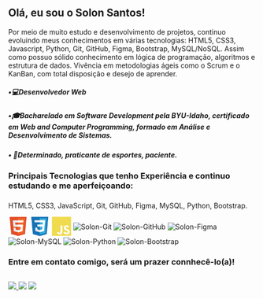 ## Olá, eu sou o Solon Santos!

Por meio de muito estudo e desenvolvimento de projetos, continuo evoluindo meus conhecimentos em várias tecnologias: HTML5, CSS3, Javascript, Python, Git, GitHub, Figma, Bootstrap, MySQL/NoSQL. Assim como possuo sólido conhecimento em lógica de programação, algoritmos e estrutura de dados. Vivência em metodologias ágeis como o Scrum e o KanBan, com total disposição e desejo de aprender.

##### •💻Desenvolvedor Web 
##### •🎓Bacharelado em Software Development pela BYU-Idaho, certificado em Web and Computer Programming, formado em Análise e Desenvolvimento de Sistemas.
#####  • :runner:Determinado, praticante de esportes, paciente.

### Principais Tecnologias que tenho Experiência e continuo estudando e me aperfeiçoando:<h3>
HTML5, CSS3, JavaScript, Git, GitHub, Figma, MySQL, Python, Bootstrap.
<div style="display: inline_block">
  <img align="center" alt="Solon-HTML" height="40" width="40" src="https://raw.githubusercontent.com/devicons/devicon/master/icons/html5/html5-original.svg">
  <img align="center" alt="Solon-CSS" height="40" width="40" src="https://raw.githubusercontent.com/devicons/devicon/master/icons/css3/css3-original.svg">
  <img align="center" alt="Solon-Js" height="40" width="40" src="https://raw.githubusercontent.com/devicons/devicon/master/icons/javascript/javascript-plain.svg">
  <img align= "center" alt="Solon-Git" height="80" width="60" src="https://cdn.jsdelivr.net/gh/devicons/devicon/icons/git/git-original-wordmark.svg" />
  <img align= "center" alt="Solon-GitHub" height="40" width="40" src="https://cdn.jsdelivr.net/gh/devicons/devicon/icons/github/github-original-wordmark.svg" />
  <img  align= "center" alt="Solon-Figma" height="40" width="40" src="https://cdn.jsdelivr.net/gh/devicons/devicon/icons/figma/figma-original.svg" />
  <img align= "center" alt="Solon-MySQL" height="65" width="65" src="https://cdn.jsdelivr.net/gh/devicons/devicon/icons/mysql/mysql-original-wordmark.svg" />
  <img align= "center" alt="Solon-Python" height="65" width="65" src="https://cdn.jsdelivr.net/gh/devicons/devicon/icons/python/python-original.svg" />
  <img align= "center" alt="Solon-Bootstrap" height="65" width="65" src="https://cdn.jsdelivr.net/gh/devicons/devicon/icons/bootstrap/bootstrap-original.svg" />
<h3> <strong>Entre em contato comigo, será um prazer connhecê-lo(a)!<strong><h3>
  <a href="https://api.whatsapp.com/send?phone=+5541992680622&text=%20" target="_blank"><img src= "https://img.shields.io/badge/WhatsApp-25D366?style=for-the-badge&logo=whatsapp&logoColor=white"<a/>
  <a href = "mailto:contato.solonsantosdev@gmail.com"><img src="https://img.shields.io/badge/-Gmail-%23333?style=for-the-badge&logo=gmail&logoColor=white" target="_blank"></a>
  <a href="https://www.linkedin.com/in/solon-santos-dev/" target="_blank"><img src="https://img.shields.io/badge/-LinkedIn-%230077B5?style=for-the-badge&logo=linkedin&logoColor=white" target="_blank"></a>
    


  
  
  







